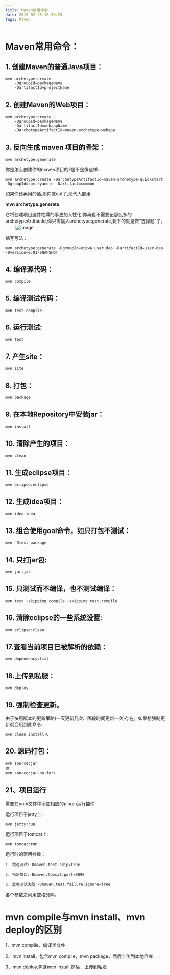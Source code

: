 ```yaml
---
title: Maven常用命令
date: 2019-02-25 16:56:24
tags: Maven
---
```

# Maven常用命令：
## 1. 创建Maven的普通Java项目：


```
mvn archetype:create
    -DgroupId=packageName
    -DartifactId=projectName
```

## 2. 创建Maven的Web项目：


```
mvn archetype:create
    -DgroupId=packageName
    -DartifactId=webappName
    -DarchetypeArtifactId=maven-archetype-webapp
```

## 3. 反向生成 maven 项目的骨架：


```
mvn archetype:generate
```

你是怎么创建你的maven项目的?是不是像这样:


```
mvn archetype:create -DarchetypeArtifactId=maven-archetype-quickstart -DgroupId=com.ryanote -Dartifact=common
```

如果你还再用的话,那你就out了,现代人都用

**mvn archetype:generate**

它将创建项目这件枯燥的事更加人性化,你再也不需要记那么多的archetypeArtifactId,你只需输入archetype:generate,剩下的就是做”选择题”了。
　　
![image](https://images2015.cnblogs.com/blog/983815/201701/983815-20170127032346612-1566232122.png)

缩写写法：

```
mvn archetype:generate -DgroupId=otowa.user.dao -DartifactId=user-dao -Dversion=0.01-SNAPSHOT
```

## 4. 编译源代码：


```
mvn compile
```

## 5. 编译测试代码：


```
mvn test-compile
```

## 6. 运行测试:


```
mvn test
```

## 7. 产生site：


```
mvn site
```

## 8. 打包：


```
mvn package
```

## 9. 在本地Repository中安装jar：


```
mvn install
```


## 10. 清除产生的项目：


```
mvn clean
```
## 11. 生成eclipse项目：


```
mvn eclipse:eclipse
```

## 12. 生成idea项目：


```
mvn idea:idea
```

## 13. 组合使用goal命令，如只打包不测试：


```
mvn -Dtest package
```


## 14. 只打jar包:


```
mvn jar:jar
```

## 15. 只测试而不编译，也不测试编译：


```
mvn test -skipping compile -skipping test-compile
```


## 16. 清除eclipse的一些系统设置:


```
mvn eclipse:clean
```
 
## 17.查看当前项目已被解析的依赖：


```
mvn dependency:list
```

## 18.上传到私服：


```
mvn deploy
```

## 19. 强制检查更新。
由于快照版本的更新策略(一天更新几次、隔段时间更新一次)存在，如果想强制更新就会用到此命令: 


```
mvn clean install-U
```

## 20. 源码打包：


```
mvn source:jar
或
mvn source:jar-no-fork
```

## 21、项目运行
需要在pom文件中添加相应的plugin运行插件

运行项目于jetty上:

```
mvn jetty:run
```
运行项目于tomcat上:

```
mvn tomcat:run
```

运行时的常用参数：


```
1. 跳过测试:-Dmaven.test.skip=true

2. 指定端口:-Dmaven.tomcat.port=9090

3. 忽略测试失败:-Dmaven.test.failure.ignore=true
```


各个参数之间用空格分隔。

# mvn compile与mvn install、mvn deploy的区别
1、mvn compile，编译类文件

2、mvn install，包含mvn compile，mvn package，然后上传到本地仓库

3、mvn deploy,包含mvn install,然后，上传到私服

